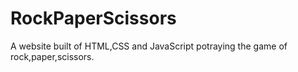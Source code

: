 # RockPaperScissors
A website built of HTML,CSS and JavaScript potraying the game of rock,paper,scissors.
